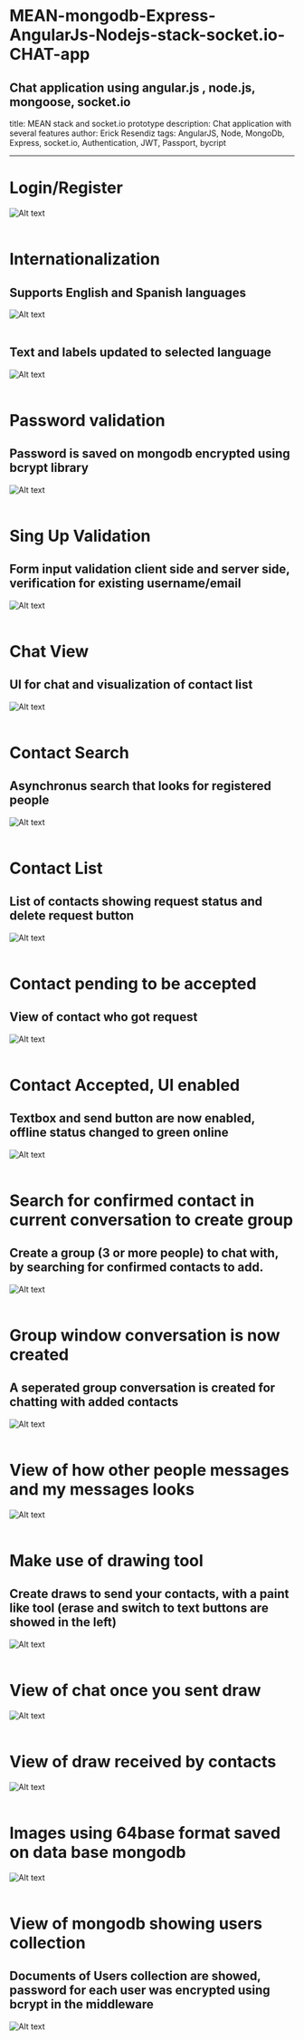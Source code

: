 # MEAN-mongodb-Express-AngularJs-Nodejs-stack-socket.io-CHAT-app
Chat application using angular.js , node.js, mongoose, socket.io
---
title: MEAN stack and socket.io prototype
description: Chat application with several features
author: Erick Resendiz
tags: AngularJS, Node, MongoDb, Express, socket.io, Authentication, JWT, Passport, bycript

---

Login/Register
=========
![Alt text](/images/1.png?raw=true "Optional Title")
<br />
<br />


Internationalization
=========
## Supports English and Spanish languages
![Alt text](/images/2.png?raw=true "Optional Title")
<br />
<br />


## Text and labels updated to selected language
![Alt text](/images/3.png?raw=true "Optional Title")
<br />
<br />


Password validation
=========
## Password is saved on mongodb encrypted using bcrypt library
![Alt text](/images/4.png?raw=true "Optional Title")
<br />
<br />


Sing Up Validation
=========
## Form input validation client side and server side, verification for existing username/email
![Alt text](/images/5.png?raw=true "Optional Title")
<br />
<br />


Chat View
=========
## UI for chat and visualization of contact list
![Alt text](/images/6.png?raw=true "Optional Title")
<br />
<br />


Contact Search
=========
## Asynchronus search that looks for registered people
![Alt text](/images/7.png?raw=true "Optional Title")
<br />
<br />


Contact List
=========
## List of contacts showing request status and delete request button
![Alt text](/images/8.png?raw=true "Optional Title")
<br />
<br />


Contact pending to be accepted
=========
## View of contact who got request
![Alt text](/images/9.png?raw=true "Optional Title")
<br />
<br />


Contact Accepted, UI enabled
=========
## Textbox and send button are now enabled, offline status changed to green online
![Alt text](/images/10.png?raw=true "Optional Title")
<br />
<br />



Search for confirmed contact in current conversation to create group
=========
## Create a group (3 or more people) to chat with, by searching for confirmed contacts to add.
![Alt text](/images/12.png?raw=true "Optional Title")
<br />
<br />


Group window conversation is now created
=========
## A seperated group conversation is created for chatting with added contacts
![Alt text](/images/13.png?raw=true "Optional Title")
<br />
<br />


View of how other people messages and my messages looks
=========
![Alt text](/images/16.png?raw=true "Optional Title")
<br />
<br />


Make use of drawing tool
=========
## Create draws to send your contacts, with a paint like tool (erase and switch to text buttons are showed in the left)
![Alt text](/images/17.png?raw=true "Optional Title")
<br />
<br />


View of chat once you sent draw
=========
![Alt text](/images/18.png?raw=true "Optional Title")
<br />
<br />


View of draw received by contacts
=========
![Alt text](/images/19.png?raw=true "Optional Title")
<br />
<br />


Images using 64base format saved on data base mongodb
=========
![Alt text](/images/20.png?raw=true "Optional Title")
<br />
<br />

View of mongodb showing users collection
=========
## Documents of Users collection are showed, password for each user was encrypted using bcrypt in the middleware
![Alt text](/images/db.png?raw=true "Optional Title")
<br />
<br />
